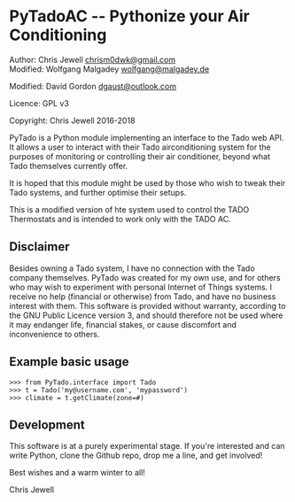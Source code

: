 PyTadoAC -- Pythonize your Air Conditioning
===========================================

Author: Chris Jewell <chrism0dwk@gmail.com>  
Modified: Wolfgang Malgadey <wolfgang@malgadey.de>

Modified: David Gordon <dgaust@outlook.com>

Licence: GPL v3

Copyright: Chris Jewell 2016-2018

PyTado is a Python module implementing an interface to the Tado web API.  It allows a user to interact with their Tado airconditioning system for the purposes of monitoring or controlling their air conditioner, beyond what Tado themselves currently offer.

It is hoped that this module might be used by those who wish to tweak their Tado systems, and further optimise their  setups.

This is a modified version of hte system used to control the TADO Thermostats and is intended to work only with the TADO AC.

Disclaimer
----------
Besides owning a Tado system, I have no connection with the Tado company themselves.  PyTado was created for my own use, and for others who may wish to experiment with personal Internet of Things systems.  I receive no help (financial or otherwise) from Tado, and have no business interest with them.  This software is provided without warranty, according to the GNU Public Licence version 3, and should therefore not be used where it may endanger life, financial stakes, or cause discomfort and inconvenience to others.

Example basic usage
-------------------

    >>> from PyTado.interface import Tado
    >>> t = Tado('my@username.com', 'mypassword')
    >>> climate = t.getClimate(zone=#)

Development
-----------
This software is at a purely experimental stage.  If you're interested and can write Python, clone the Github repo, drop me a line, and get involved!


Best wishes and a warm winter to all!

Chris Jewell
